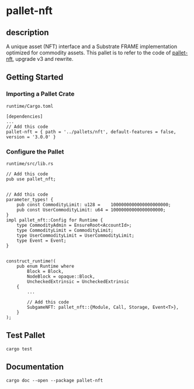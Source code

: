 # pallet-nft

## description
A unique asset (NFT) interface and a Substrate FRAME implementation optimized for commodity assets.
This pallet is to refer to the code of [pallet-nft](https://github.com/danforbes/pallet-nft), upgrade v3 and rewrite.

## Getting Started

### Importing a Pallet Crate

`runtime/Cargo.toml`

```
[dependencies]
...
// Add this code
pallet-nft = { path = '../pallets/nft', default-features = false, version = '3.0.0' }
```

### Configure the Pallet

`runtime/src/lib.rs`

```
// Add this code
pub use pallet_nft;


// Add this code
parameter_types! {
    pub const CommodityLimit: u128 =    1000000000000000000000;
    pub const UserCommodityLimit: u64 = 10000000000000000000;
}
impl pallet_nft::Config for Runtime {
    type CommodityAdmin = EnsureRoot<AccountId>;
    type CommodityLimit = CommodityLimit;
    type UserCommodityLimit = UserCommodityLimit;
    type Event = Event;
}


construct_runtime!(
	pub enum Runtime where
		Block = Block,
		NodeBlock = opaque::Block,
		UncheckedExtrinsic = UncheckedExtrinsic
	{
        ...
        
        // Add this code
        SubgameNFT: pallet_nft::{Module, Call, Storage, Event<T>},
	}
);
```

## Test Pallet

```
cargo test
```

## Documentation

```
cargo doc --open --package pallet-nft
```